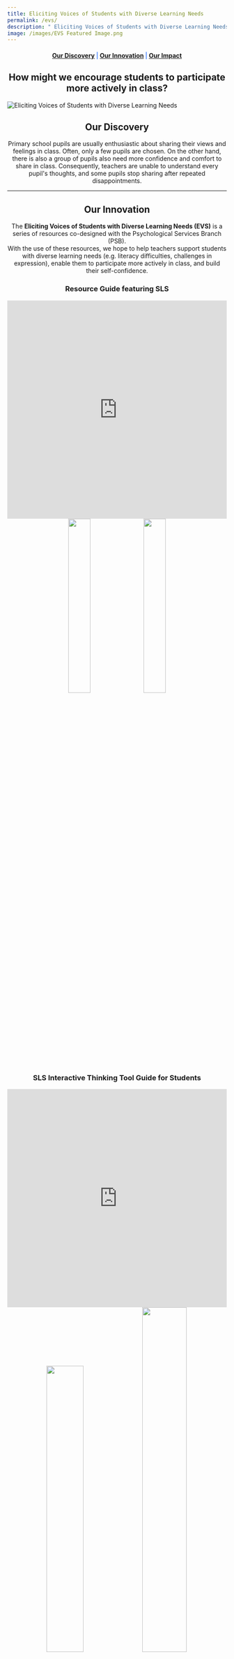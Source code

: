 ```yaml
---
title: Eliciting Voices of Students with Diverse Learning Needs
permalink: /evs/
description: " Eliciting Voices of Students with Diverse Learning Needs"
image: /images/EVS Featured Image.png
---
```

<center><h4 style="color:#578ffe;"><a href="#discovery">Our Discovery</a>  |  <a href="#innovation">Our Innovation</a>  |  <a href="#impact">Our Impact</a></h4></center>

<center><h2>How might we encourage students to participate more actively in class?</h2></center>

![Eliciting Voices of Students with Diverse Learning Needs](/images/EVS%20Featured%20Image.png)

<center><h2 id="discovery">Our Discovery</h2></center>
<center>Primary school pupils are usually enthusiastic about sharing their views and feelings in class. Often, only a few pupils are chosen. On the other hand, there is also a group of pupils also need more confidence and comfort to share in class. Consequently, teachers are unable to understand every pupil's thoughts, and some pupils stop sharing after repeated disappointments.</center>

-----------------

<center><h2 id="innovation">Our Innovation</h2></center>
<center>The <b>Eliciting Voices of Students with Diverse Learning Needs (EVS)</b> is a series of resources co-designed with the Psychological Services Branch (PSB).</center>
<center>With the use of these resources, we hope to help teachers support students with diverse learning needs (e.g. literacy difficulties, challenges in expression), enable them to participate more actively in class, and build their self-confidence.</center>

<center><h3>Resource Guide featuring SLS</h3></center>

<iframe src="https://docs.google.com/presentation/d/e/2PACX-1vQgyzVXnNSqmorG9rblCb0Nc3bvrsQauwsNhXNujn_A8vSy1xol7MkKPeoXffodbw/embed?start=true&amp;loop=true&amp;delayms=10000" frameborder="0" width="100%" height="500" allowfullscreen="true"></iframe>

<center><a href="https://for.edu.sg/evs" target="_blank" rel="noopener noreferrer"><img src="/images/Buttons/download-the-guide.png" style="width:32%; display: inline; margin-right:0.5rem"></a>
<a href="https://vle.learning.moe.edu.sg/mrv/community-gallery/lesson/view/fefe3103-655a-4d94-ba9c-9aa8cbf01fe8/cover"><img src="/images/Buttons/view-the-guide-on-sls.png" style="width:32%; display: inline;"></a></center>

<center><h3>SLS Interactive Thinking Tool Guide for Students</h3></center>

<iframe allowfullscreen="true" height="500" width="100%" frameborder="0" src="https://docs.google.com/presentation/d/e/2PACX-1vTFSlh5qydisKV4M_IHwxIvCcQwh2vTgsrS0mArYvy8vASbtZlJj_RKCCdRsf7I0Ys-JRkx7Y-2Zjqj/embed?start=true&amp;loop=true&amp;delayms=10000"></iframe>

<center><a href="https://for.edu.sg/evsslsittppt"><img src="/images/Buttons/download-the-editable-guide.png" style="width:41%; display: inline; margin-right:0.5rem"></a>
<a href="https://vle.learning.moe.edu.sg/mrv/community-gallery/lesson/view/e3d55ee0-386b-4e6d-bacb-06a79f4371b4/cover"><img src="/images/Buttons/assign-your-students-the-guide-on-sls.png" style="width:45%; display: inline;"></a></center>


------------------

<center><h2 id="impact">Our Impact</h2></center>

<center>Find out how teachers elicit the voices of students with diverse learning needs through the use of EVS in the primary TRANSIT* classroom!</center>

<center><small>*The TRANsition Support for InTegration (TRANSIT) programme helps Primary 1 students identified with social and behavioural needs to develop foundational self-management skills when they start school.</small></center>

<center><h3>Sembawang Primary School</h3></center>

<center>Teachers from Sembawang Primary School designed a SLS lesson with the use of poll and supporting image feature, ITT and pre-populated student answer (drawing) to further elicit voices of students with diverse learning needs.</center>

<iframe allowfullscreen="" allow="accelerometer; autoplay; clipboard-write; encrypted-media; gyroscope; picture-in-picture" frameborder="0" title="YouTube video player" src="https://www.youtube.com/embed/rK1Bn_mAkfY" height="500" width="100%"></iframe>

<center><blockquote><i>From the (EVS) resource guide, we incorporated the use of the SLS Interactive Thinking Tool (ITT) in our lesson. One of the benefits is that my quieter pupils are more responsive after the use of the SLS ITT.</i></blockquote></center>

<center><a href="https://vle.learning.moe.edu.sg/mrv/community-gallery/lesson/view/45526087-9fe1-4f6b-887e-d303f15f53a0/cover"><img src="/images/Buttons/evs-sls-lesson-asking-for-permission.png" style="width:45%; display: inline;"></a></center>

---------------------

<center><h3>St. Anthony's Primary School</h3></center>

<center>Teachers from St Anthony’s Primary School designed a SLS lesson with the use of poll and supporting image feature, and hints to further elicit the voices of students with diverse learning needs.</center>

<iframe allowfullscreen="" allow="accelerometer; autoplay; clipboard-write; encrypted-media; gyroscope; picture-in-picture" frameborder="0" title="YouTube video player" src="https://www.youtube.com/embed/dDyf9ekgT-E" height="500" width="100%"></iframe>

<center><blockquote><i>The (EVS) resource guide highlights tools such as the text-to-speech function. (The use of such tools) is useful for students with literacy needs as they can listen to the instructions instead of struggling through the reading process.</i></blockquote></center>

<center><a href="https://vle.learning.moe.edu.sg/mrv/community-gallery/lesson/view/48ecf4c2-ac17-4386-a69d-368b3f6ce570/cover"><img src="/images/Buttons/evs-sls-lesson-feelings.png" style="width:30%; display: inline;"></a></center>